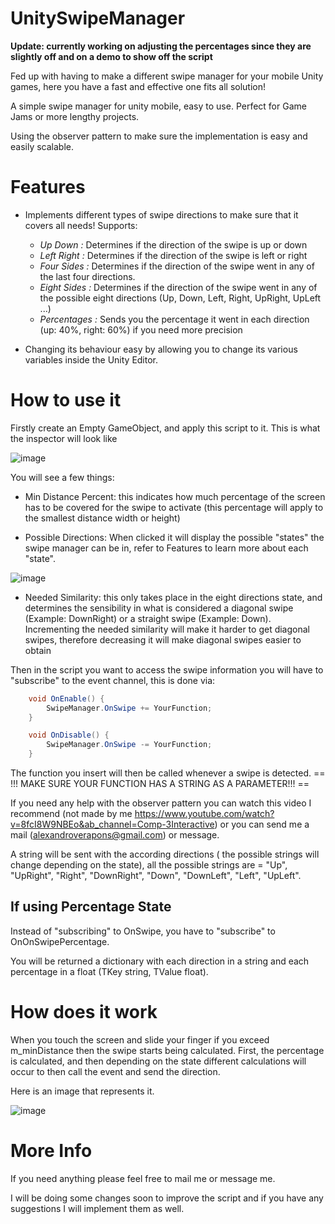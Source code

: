 # UnitySwipeManager
**Update: currently working on adjusting the percentages since they are slightly off and on a demo to show off the script**

Fed up with having to make a different swipe manager for your mobile Unity games, here you have a fast and effective one fits all solution!

A simple swipe manager for unity mobile, easy to use. Perfect for Game Jams or more lengthy projects.

Using the observer pattern to make sure the implementation is easy and easily scalable.

# Features 
- Implements different types of swipe directions to make sure that it covers all needs!
  Supports:
    - *Up Down :* Determines if the direction of the swipe is up or down
    - *Left Right :* Determines if the direction of the swipe is left or right
    - *Four Sides :* Determines if the direction of the swipe went in any of the last four directions.
    - *Eight Sides :*  Determines if the direction of the swipe went in any of the possible eight directions (Up, Down, Left, Right, UpRight, UpLeft ...)
    - *Percentages :* Sends you the percentage it went in each direction (up: 40%, right: 60%) if you need more precision

- Changing its behaviour easy by allowing you to change its various variables inside the Unity Editor. 

# How to use it

Firstly create an Empty GameObject, and apply this script to it. This is what the inspector will look like 

![image](https://user-images.githubusercontent.com/107070295/213000276-92b3e88b-fc8c-4c81-99a3-3064fa071b37.png)

You will see a few things:
- Min Distance Percent: this indicates how much percentage of the screen has to be covered for the swipe to activate (this percentage will apply to the smallest distance width or height)

- Possible Directions: When clicked it will display the possible "states" the swipe manager can be in, refer to Features to learn more about each "state".

![image](https://user-images.githubusercontent.com/107070295/213000875-0c7a0b36-2335-466c-ac01-583b0eb670c6.png)

- Needed Similarity: this only takes place in the eight directions state, and determines the sensibility in what is considered a diagonal swipe (Example: DownRight) or a straight swipe (Example: Down). Incrementing the needed similarity will make it harder to get diagonal swipes, therefore decreasing it will make diagonal swipes easier to obtain

Then in the script you want to access the swipe information you will have to "subscribe" to the event channel, this is done via:

```C#
    void OnEnable() {
        SwipeManager.OnSwipe += YourFunction;
    }

    void OnDisable() {
        SwipeManager.OnSwipe -= YourFunction;
    }
```

The function you insert will then be called whenever a swipe is detected. == !!! MAKE SURE YOUR FUNCTION HAS A STRING AS A PARAMETER!!! ==

If you need any help with the observer pattern you can watch this video I recommend (not made by me https://www.youtube.com/watch?v=8fcI8W9NBEo&ab_channel=Comp-3Interactive) or you can send me a mail (alexandroverapons@gmail.com) or message.

A string will be sent with the according directions ( the possible strings will change depending on the state), all the possible strings are = "Up", "UpRight", "Right", "DownRight", "Down", "DownLeft", "Left", "UpLeft".


## If using Percentage State

Instead of "subscribing" to OnSwipe, you have to "subscribe" to OnOnSwipePercentage. 

You will be returned a dictionary with each direction in a string and each percentage in a float (TKey string, TValue float). 


# How does it work 

When you touch the screen and slide your finger if you exceed m_minDistance then the swipe starts being calculated. First, the percentage is calculated, and then depending on the state different calculations will occur to then call the event and send the direction.

Here is an image that represents it.

![image](https://user-images.githubusercontent.com/107070295/213020609-8f0d92dd-0e5d-4db7-a619-64bfa4f52321.png)


# More Info 

If you need anything please feel free to mail me or message me.

I will be doing some changes soon to improve the script and if you have any suggestions I will implement them as well.


